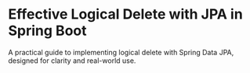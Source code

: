 # Effective Logical Delete with JPA in Spring Boot

A practical guide to implementing logical delete with Spring Data JPA, 
designed for clarity and real-world use.